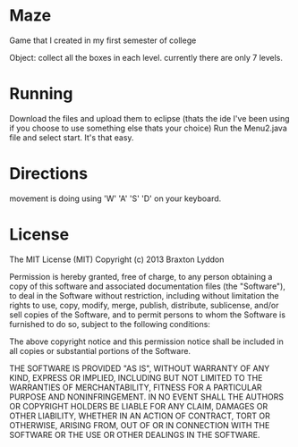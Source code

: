 Maze
====

Game that I created in my first semester of college

Object:
  collect all the boxes in each level.
  currently  there are only 7 levels.

Running
====

Download the files and upload them to eclipse (thats the ide I've been using if you choose to use something else thats your choice) Run the Menu2.java file and select start. It's that easy.


Directions
====
movement is doing using 'W' 'A' 'S' 'D' on your keyboard.


License
=========
The MIT License (MIT) Copyright (c) 2013 Braxton Lyddon

Permission is hereby granted, free of charge, to any person obtaining a copy of this software and associated documentation files (the "Software"), to deal in the Software without restriction, including without limitation the rights to use, copy, modify, merge, publish, distribute, sublicense, and/or sell copies of the Software, and to permit persons to whom the Software is furnished to do so, subject to the following conditions:

The above copyright notice and this permission notice shall be included in all copies or substantial portions of the Software.

THE SOFTWARE IS PROVIDED "AS IS", WITHOUT WARRANTY OF ANY KIND, EXPRESS OR IMPLIED, INCLUDING BUT NOT LIMITED TO THE WARRANTIES OF MERCHANTABILITY, FITNESS FOR A PARTICULAR PURPOSE AND NONINFRINGEMENT. IN NO EVENT SHALL THE AUTHORS OR COPYRIGHT HOLDERS BE LIABLE FOR ANY CLAIM, DAMAGES OR OTHER LIABILITY, WHETHER IN AN ACTION OF CONTRACT, TORT OR OTHERWISE, ARISING FROM, OUT OF OR IN CONNECTION WITH THE SOFTWARE OR THE USE OR OTHER DEALINGS IN THE SOFTWARE.
